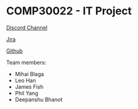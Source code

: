 # COMP30022 - IT Project
[Discord Channel](https://discord.gg/GNrWuMGC)

[Jira](https://cloud-surf.atlassian.net/jira/software/projects/DEV/boards/1)

[Github](https://github.com/Mihai-Blaga/COMP30022.git)

Team members:
- Mihai Blaga
- Leo Han
- James Fish
- Phil Yang
- Deepanshu Bhanot